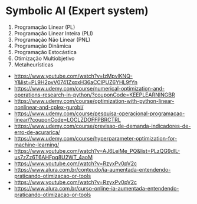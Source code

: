 # Symbolic AI (Expert system)

1. Programação Linear (PL)
2. Programação Linear Inteira (PLI)
3. Programação Não Linear (PNL)
4. Programação Dinâmica
5. Programação Estocástica
6. Otimização Multiobjetivo
7. Metaheurísticas

- https://www.youtube.com/watch?v=lzMpvlKNQ-Y&list=PL9H2pvV0741ZxpxH36aCClPUZ6YHL9fYn
- https://www.udemy.com/course/numerical-optimization-and-operations-research-in-python/?couponCode=KEEPLEARNINGBR
- https://www.udemy.com/course/optimization-with-python-linear-nonlinear-and-cplex-gurobi/
- https://www.udemy.com/course/pesquisa-operacional-programacao-linear/?couponCode=LOCLZDOFFPBRCTRL
- https://www.udemy.com/course/previsao-de-demanda-indicadores-de-erro-de-acurarica/
- https://www.udemy.com/course/hyperparameter-optimization-for-machine-learning/
- https://www.youtube.com/watch?v=AJ6LeiMe_PQ&list=PLzQG9dlL-us7zZz6T6AHFpq8U2WT_4aoM
- https://www.youtube.com/watch?v=RzyxPv0pV2c
- https://www.alura.com.br/conteudo/ia-aumentada-entendendo-praticando-otimizacao-or-tools
- https://www.youtube.com/watch?v=RzyxPv0pV2c
- https://www.alura.com.br/curso-online-ia-aumentada-entendendo-praticando-otimizacao-or-tools
